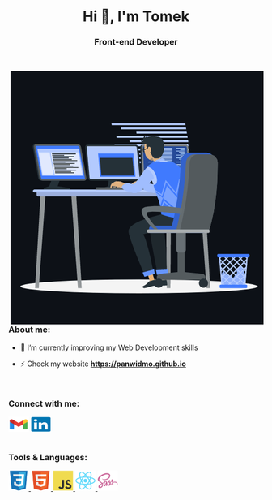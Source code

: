 <h1 align="center">Hi 👋, I'm Tomek</h1>
<h3 align="center">Front-end Developer </h3>

<br>

<p><img align="right" src="https://github.com/PanWidmo/PanWidmo/blob/main/assets/animation.gif" alt="Animated programmer" 
/></p>
<h3 align="left">About me:</h3>

- 🚀 I’m currently improving my Web Development skills

- ⚡ Check my website **https://panwidmo.github.io**

<br>

<h3 align="left">Connect with me:</h3>
<div align="left">
<a href="mailto:tomasz.baranww@gmail.com" target="blank" rel="noreferrer"><img align="center"
      src="https://github.com/PanWidmo/PanWidmo/blob/main/assets/gmail.svg"
      alt="Gmail" height="30" width="40" /></a>
  <a href="https://www.linkedin.com/in/tomaszbaranww" target="blank" rel="noreferrer"><img align="center"
      src="https://github.com/PanWidmo/PanWidmo/blob/main/assets/linkedin.svg"
      alt="Linkedin" height="30" width="40" /></a>
</div>

<br>

<h3 align="left">Tools & Languages:</h3>
<div align="left"> 
  <a href="https://www.w3schools.com/css/" target="_blank"
    rel="noreferrer"> <img
      src="https://github.com/PanWidmo/PanWidmo/blob/main/assets/css3.svg" alt="CSS3"
      width="40" height="40" /> </a> 
<a href="https://www.w3.org/html/" target="_blank" rel="noreferrer"> <img
      src="https://github.com/PanWidmo/PanWidmo/blob/main/assets/html5.svg"
      alt="HTML5" width="40" height="40" /> </a> 
<a href="https://developer.mozilla.org/en-US/docs/Web/JavaScript" target="_blank"
    rel="noreferrer"> <img
      src="https://github.com/PanWidmo/PanWidmo/blob/main/assets/javascript.svg"
      alt="JavaScript" width="40" height="40" /> </a> 
 <a href="https://reactjs.org/" target="_blank" rel="noreferrer"> <img
      src="https://github.com/PanWidmo/PanWidmo/blob/main/assets/react.svg"
      alt="React" width="40" height="40" /> </a> 
<a href="https://sass-lang.com" target="_blank" rel="noreferrer"> <img
      src="https://github.com/PanWidmo/PanWidmo/blob/main/assets/sass.svg" alt="sass" width="40"
      height="40" /> </a> 
</div>

<br>

<!--
**PanWidmo/PanWidmo** is a ✨ _special_ ✨ repository because its `README.md` (this file) appears on your GitHub profile.

Here are some ideas to get you started:

- 🔭 I’m currently working on ...
- 🌱 I’m currently learning ...
- 👯 I’m looking to collaborate on ...
- 🤔 I’m looking for help with ...
- 💬 Ask me about ...
- 📫 How to reach me: ...
- 😄 Pronouns: ...
- ⚡ Fun fact: ...
-->
